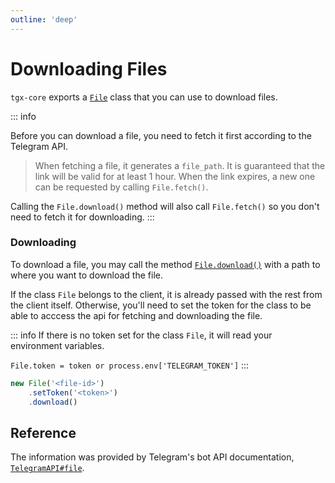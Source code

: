 ```yaml
---
outline: 'deep'
---
```

# Downloading Files
`tgx-core` exports a [`File`](../../documentation/classes/File) class that you can use to download files.

::: info

Before you can download a file, you need to fetch it first according to the Telegram API.
> When fetching a file, it generates a `file_path`. It is guaranteed that the link will be valid for at least 1 hour. When the link expires, a new one can be requested by calling `File.fetch()`.

Calling the `File.download()` method will also call `File.fetch()` so you don't need to fetch it for downloading.
:::

### Downloading
To download a file, you may call the method [`File.download()`](../../documentation/classes/File#asyncdownload-path) with a path to where you want to download the file.

If the class `File` belongs to the client, it is already passed with the rest from the client itself. Otherwise, you'll need to set the token for the class to be able to acccess the api for fetching and downloading the file.

::: info
If there is no token set for the class `File`, it will read your environment variables.

`File.token = token or process.env['TELEGRAM_TOKEN']`
:::

```js
new File('<file-id>')
    .setToken('<token>')
    .download()
```

## Reference
The information was provided by Telegram's bot API documentation, [`TelegramAPI#file`](https://core.telegram.org/bots/api#file).